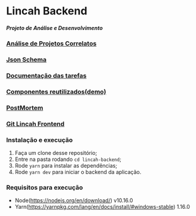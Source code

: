 # Lincah Backend
##### Projeto de Análise e Desenvolvimento

### [Análise de Projetos Correlatos](TabelaComparativa.png)

### [Json Schema](JsonSchema)

### [Documentação das tarefas](https://trello.com/b/mVidSGPW/tcc)

### [Componentes reutilizados(demo)](https://marmelab.com/react-admin-demo/#/)

### [PostMortem](POSTMORTEM.md)

### [Git Lincah Frontend](https://github.com/DiogoFGouvea/lincah-frontend)


### Instalação e execução

1. Faça um clone desse repositório;
2. Entre na pasta rodando `cd lincah-backend`;
3. Rode `yarn` para instalar as dependências;
4. Rode `yarn dev` para iniciar o backend da aplicação.

### Requisitos para execução
- Node(https://nodejs.org/en/download/) v10.16.0
- Yarn(https://yarnpkg.com/lang/en/docs/install/#windows-stable) 1.16.0
